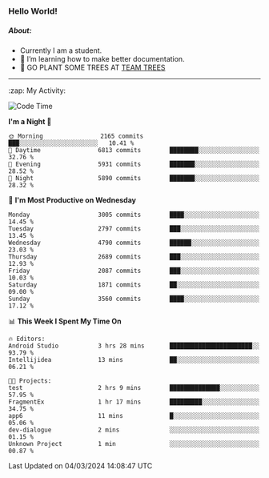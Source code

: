 ### Hello World!

##### About:
- Currently I am a student.
- 🌱 I’m learning how to make better documentation.
- 🌱 GO PLANT SOME TREES AT [TEAM TREES](https://teamtrees.org/)

---
  <summary>:zap: My Activity:</summary>
  
<!--START_SECTION:waka-->
![Code Time](http://img.shields.io/badge/Code%20Time-1%2C295%20hrs%2021%20mins-blue)

**I'm a Night 🦉** 

```text
🌞 Morning                2165 commits        ███░░░░░░░░░░░░░░░░░░░░░░   10.41 % 
🌆 Daytime                6813 commits        ████████░░░░░░░░░░░░░░░░░   32.76 % 
🌃 Evening                5931 commits        ███████░░░░░░░░░░░░░░░░░░   28.52 % 
🌙 Night                  5890 commits        ███████░░░░░░░░░░░░░░░░░░   28.32 % 
```
📅 **I'm Most Productive on Wednesday** 

```text
Monday                   3005 commits        ████░░░░░░░░░░░░░░░░░░░░░   14.45 % 
Tuesday                  2797 commits        ███░░░░░░░░░░░░░░░░░░░░░░   13.45 % 
Wednesday                4790 commits        ██████░░░░░░░░░░░░░░░░░░░   23.03 % 
Thursday                 2689 commits        ███░░░░░░░░░░░░░░░░░░░░░░   12.93 % 
Friday                   2087 commits        ███░░░░░░░░░░░░░░░░░░░░░░   10.03 % 
Saturday                 1871 commits        ██░░░░░░░░░░░░░░░░░░░░░░░   09.00 % 
Sunday                   3560 commits        ████░░░░░░░░░░░░░░░░░░░░░   17.12 % 
```


📊 **This Week I Spent My Time On** 

```text
🔥 Editors: 
Android Studio           3 hrs 28 mins       ███████████████████████░░   93.79 % 
Intellijidea             13 mins             ██░░░░░░░░░░░░░░░░░░░░░░░   06.21 % 

🐱‍💻 Projects: 
test                     2 hrs 9 mins        ██████████████░░░░░░░░░░░   57.95 % 
FragmentEx               1 hr 17 mins        █████████░░░░░░░░░░░░░░░░   34.75 % 
app6                     11 mins             █░░░░░░░░░░░░░░░░░░░░░░░░   05.06 % 
dev-dialogue             2 mins              ░░░░░░░░░░░░░░░░░░░░░░░░░   01.15 % 
Unknown Project          1 min               ░░░░░░░░░░░░░░░░░░░░░░░░░   00.87 % 
```


 Last Updated on 04/03/2024 14:08:47 UTC
<!--END_SECTION:waka-->
